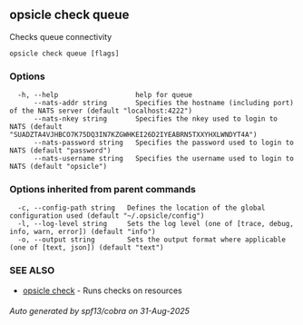 ## opsicle check queue

Checks queue connectivity

```
opsicle check queue [flags]
```

### Options

```
  -h, --help                   help for queue
      --nats-addr string       Specifies the hostname (including port) of the NATS server (default "localhost:4222")
      --nats-nkey string       Specifies the nkey used to login to NATS (default "SUADZTA4VJHBCO7K75DQ3IN7KZGWHKEI26D2IYEABRN5TXXYHXLWNDYT4A")
      --nats-password string   Specifies the password used to login to NATS (default "password")
      --nats-username string   Specifies the username used to login to NATS (default "opsicle")
```

### Options inherited from parent commands

```
  -c, --config-path string   Defines the location of the global configuration used (default "~/.opsicle/config")
  -l, --log-level string     Sets the log level (one of [trace, debug, info, warn, error]) (default "info")
  -o, --output string        Sets the output format where applicable (one of [text, json]) (default "text")
```

### SEE ALSO

* [opsicle check](cli/opsicle_check.md)	 - Runs checks on resources

###### Auto generated by spf13/cobra on 31-Aug-2025
